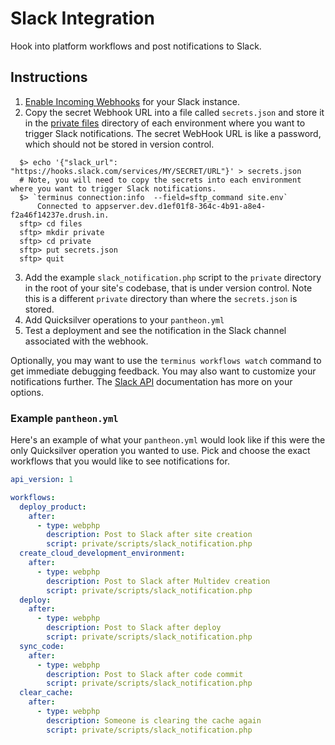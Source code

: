 # Slack Integration

Hook into platform workflows and post notifications to Slack.

## Instructions

1. [Enable Incoming Webhooks](https://api.slack.com/messaging/webhooks#advanced_message_formatting) for your Slack instance.
2. Copy the secret Webhook URL into a file called `secrets.json` and store it in the [private files](https://pantheon.io/docs/articles/sites/private-files/) directory of each environment where you want to trigger Slack notifications. The secret WebHook URL is like a password, which should not be stored in version control.

```shell
  $> echo '{"slack_url": "https://hooks.slack.com/services/MY/SECRET/URL"}' > secrets.json
  # Note, you will need to copy the secrets into each environment where you want to trigger Slack notifications.
  $> `terminus connection:info  --field=sftp_command site.env`
      Connected to appserver.dev.d1ef01f8-364c-4b91-a8e4-f2a46f14237e.drush.in.
  sftp> cd files
  sftp> mkdir private
  sftp> cd private
  sftp> put secrets.json
  sftp> quit
```

3. Add the example `slack_notification.php` script to the `private` directory in the root of your site's codebase, that is under version control. Note this is a different `private` directory than where the `secrets.json` is stored.
4. Add Quicksilver operations to your `pantheon.yml`
5. Test a deployment and see the notification in the Slack channel associated with the webhook.

Optionally, you may want to use the `terminus workflows watch` command to get immediate debugging feedback. You may also want to customize your notifications further. The [Slack API](https://api.slack.com/incoming-webhooks) documentation has more on your options.

### Example `pantheon.yml`

Here's an example of what your `pantheon.yml` would look like if this were the only Quicksilver operation you wanted to use. Pick and choose the exact workflows that you would like to see notifications for.

```yaml
api_version: 1

workflows:
  deploy_product:
    after:
      - type: webphp
        description: Post to Slack after site creation
        script: private/scripts/slack_notification.php
  create_cloud_development_environment:
    after:
      - type: webphp
        description: Post to Slack after Multidev creation
        script: private/scripts/slack_notification.php
  deploy:
    after:
      - type: webphp
        description: Post to Slack after deploy
        script: private/scripts/slack_notification.php
  sync_code:
    after:
      - type: webphp
        description: Post to Slack after code commit
        script: private/scripts/slack_notification.php
  clear_cache:
    after:
      - type: webphp
        description: Someone is clearing the cache again
        script: private/scripts/slack_notification.php
```
